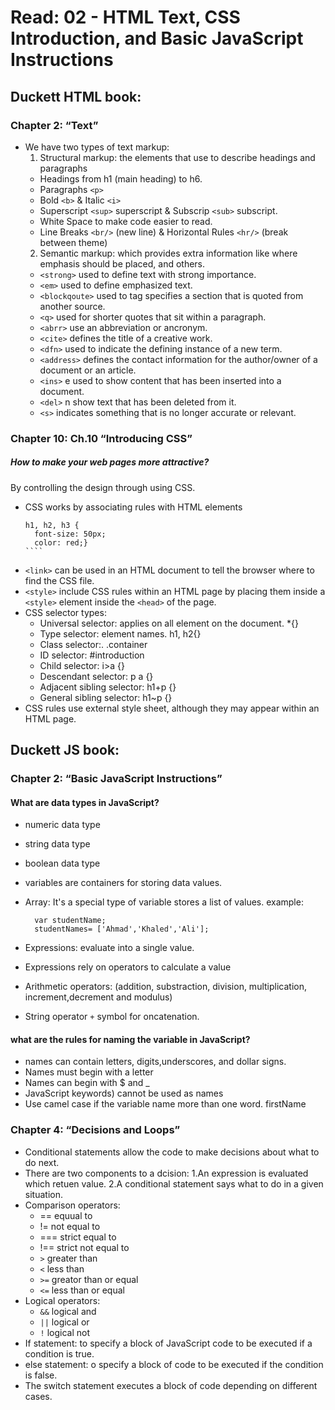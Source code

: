 # Read: 02 - HTML Text, CSS Introduction, and Basic JavaScript Instructions

## Duckett HTML book:

### Chapter 2: “Text” 

- We have two types of text markup:
  1. Structural markup: the elements that use to describe headings and paragraphs
    - Headings from h1 (main heading) to h6.
    - Paragraphs `<p>`
    - Bold `<b>` & Italic `<i>`
    - Superscript `<sup>` superscript & Subscrip `<sub>` subscript.
    - White Space to make code easier to read.
    - Line Breaks `<br/>` (new line) & Horizontal Rules `<hr/>` (break between theme)
  2. Semantic markup: which provides extra information like where emphasis should be placed, and others.
    - `<strong>` used to define text with strong importance.
    - `<em>` used to define emphasized text.
    - `<blockqoute>` used to tag specifies a section that is quoted from another source.
    - `<q>` used for shorter quotes that sit within a paragraph.
    - `<abrr>` use an abbreviation or ancronym.
    - `<cite>` defines the title of a creative work.
    - `<dfn>` used to indicate the defining instance of a new term.
    - `<address>` defines the contact information for the author/owner of a document or an article.
    - `<ins>` e used to show content that has been inserted into a document.
    - `<del>` n show text that has been deleted from it.
    - `<s>` indicates something that is no longer accurate or relevant.


### Chapter 10: Ch.10 “Introducing CSS”

##### How to make your web pages more attractive?
By controlling the design through using CSS.
- CSS works by associating rules with HTML elements
    `````
    h1, h2, h3 {
      font-size: 50px;
      color: red;}
    ````
- `<link>` can be used in an HTML document to tell the browser where to find the CSS file.
- `<style>` include CSS rules within an HTML page by placing them inside a `<style>` element inside the `<head>` of the page.
- CSS selector types:
  * Universal selector: applies on all element on the document. *{}
  * Type selector: element names. h1, h2{}
  * Class selector:. .container
  * ID selector: #introduction
  * Child selector: i>a {}
  * Descendant selector: p a {}
  * Adjacent sibling selector: h1+p {}
  * General sibling selector: h1~p {}
-  CSS rules use external style sheet, although they may appear within an HTML page.


## Duckett JS book:

### Chapter 2: “Basic JavaScript Instructions”

#### What are data types in JavaScript?
  - numeric data type
  - string data type
  - boolean data type

- variables are containers for storing data values.
- Array: It's a special type of variable stores a list of values. 
  example: 
    `````
      var studentName; 
      studentNames= ['Ahmad','Khaled','Ali']; 

    `````  
- Expressions: evaluate into a single value.
- Expressions rely on operators to calculate a value
- Arithmetic operators: (addition, substraction, division, multiplication, increment,decrement and modulus)
- String operator `+` symbol for oncatenation.

#### what are the rules for naming the variable in JavaScript?
- names can contain letters, digits,underscores, and dollar signs.
- Names must begin with a letter
- Names can begin with $ and _ 
- JavaScript keywords) cannot be used as names
- Use camel case if the variable name more than one word. firstName 

### Chapter 4: “Decisions and Loops”

- Conditional statements allow the code to make decisions about what to do next. 
- There are two components to a dcision:
  1.An expression is evaluated which retuen value.
  2.A conditional statement says what to do in a given situation.
- Comparison operators: 
  * == equual to
  * != not equal to
  * === strict equal to
  * !== strict not equal to
  * `>` greater than
  * `<` less than
  * `>=` greator than or equal
  * `<=` less than or equal
- Logical operators:
  * `&&` logical and
  * `||` logical or
  * `!` logical not  
- If statement: to specify a block of JavaScript code to be executed if a condition is true.
- else statement: o specify a block of code to be executed if the condition is false. 
- The switch statement executes a block of code depending on different cases.

